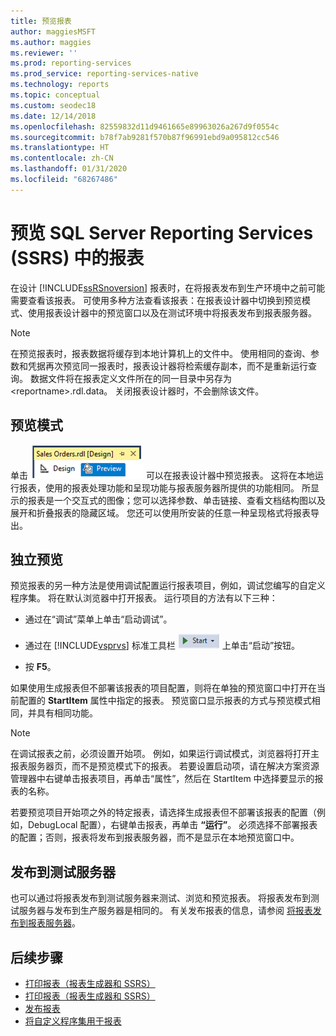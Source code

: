 ```yaml
---
title: 预览报表
author: maggiesMSFT
ms.author: maggies
ms.reviewer: ''
ms.prod: reporting-services
ms.prod_service: reporting-services-native
ms.technology: reports
ms.topic: conceptual
ms.custom: seodec18
ms.date: 12/14/2018
ms.openlocfilehash: 82559832d11d9461665e89963026a267d9f0554c
ms.sourcegitcommit: b78f7ab9281f570b87f96991ebd9a095812cc546
ms.translationtype: HT
ms.contentlocale: zh-CN
ms.lasthandoff: 01/31/2020
ms.locfileid: "68267486"
---
```

# <a name="preview-reports-in-sql-server-reporting-services-ssrs"></a>预览 SQL Server Reporting Services (SSRS) 中的报表

  在设计 [!INCLUDE[ssRSnoversion](../../includes/ssrsnoversion-md.md)] 报表时，在将报表发布到生产环境中之前可能需要查看该报表。 可使用多种方法查看该报表：在报表设计器中切换到预览模式、使用报表设计器中的预览窗口以及在测试环境中将报表发布到报表服务器。  
  
> [!NOTE]  
> 在预览报表时，报表数据将缓存到本地计算机上的文件中。 使用相同的查询、参数和凭据再次预览同一报表时，报表设计器将检索缓存副本，而不是重新运行查询。 数据文件将在报表定义文件所在的同一目录中另存为 \<reportname>.rdl.data。 关闭报表设计器时，不会删除该文件。  
  
## <a name="preview-mode"></a>预览模式

 单击 ![ssrs_ssdt_preview](../../reporting-services/media/ssrs-ssdt-preview.png "ssrs_ssdt_preview") 可以在报表设计器中预览报表。 这将在本地运行报表，使用的报表处理功能和呈现功能与报表服务器所提供的功能相同。 所显示的报表是一个交互式的图像；您可以选择参数、单击链接、查看文档结构图以及展开和折叠报表的隐藏区域。 您还可以使用所安装的任意一种呈现格式将报表导出。  
  
## <a name="standalone-preview"></a>独立预览

 预览报表的另一种方法是使用调试配置运行报表项目，例如，调试您编写的自定义程序集。 将在默认浏览器中打开报表。 运行项目的方法有以下三种：  
  
- 通过在“调试”菜单上单击“启动调试”。  
  
- 通过在 [!INCLUDE[vsprvs](../../includes/vsprvs-md.md)] 标准工具栏 ![ssrs_ssdt_startdebug](../../reporting-services/reports/media/ssrs-ssdt-startdebug.png "ssrs_ssdt_startdebug") 上单击“启动”按钮。  
  
- 按 **F5**。  
  
 如果使用生成报表但不部署该报表的项目配置，则将在单独的预览窗口中打开在当前配置的 **StartItem** 属性中指定的报表。 预览窗口显示报表的方式与预览模式相同，并具有相同功能。  
  
> [!NOTE]  
> 在调试报表之前，必须设置开始项。 例如，如果运行调试模式，浏览器将打开主报表服务器页，而不是预览模式下的报表。 若要设置启动项，请在解决方案资源管理器中右键单击报表项目，再单击“属性”，然后在 StartItem 中选择要显示的报表的名称。  
  
 若要预览项目开始项之外的特定报表，请选择生成报表但不部署该报表的配置（例如，DebugLocal 配置），右键单击报表，再单击 **“运行”**。 必须选择不部署报表的配置；否则，报表将发布到报表服务器，而不是显示在本地预览窗口中。  
  
## <a name="publish-to-a-test-server"></a>发布到测试服务器

 也可以通过将报表发布到测试服务器来测试、浏览和预览报表。 将报表发布到测试服务器与发布到生产服务器是相同的。 有关发布报表的信息，请参阅 [将报表发布到报表服务器](../../reporting-services/reports/publishing-reports-to-a-report-server.md)。  
  
## <a name="next-steps"></a>后续步骤

 - [打印报表（报表生成器和 SSRS）](../../reporting-services/report-builder/print-reports-report-builder-and-ssrs.md)
 - [打印报表（报表生成器和 SSRS）](../../reporting-services/report-builder/print-a-report-report-builder-and-ssrs.md)
 - [发布报表](https://msdn.microsoft.com/library/ef5a514e-e818-4041-a8b0-15835f9a046b)
 - [将自定义程序集用于报表](../../reporting-services/custom-assemblies/using-custom-assemblies-with-reports.md)